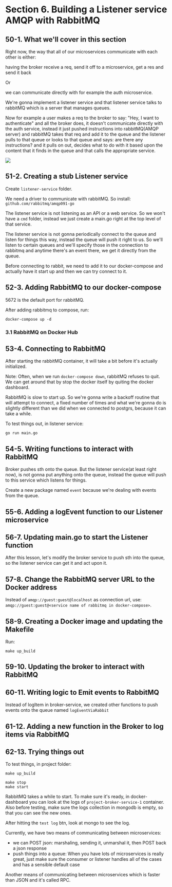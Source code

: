 # Section 6. Building a Listener service AMQP with RabbitMQ
## 50-1. What we'll cover in this section
Right now, the way that all of our microservices communicate with each other is either:

having the broker receive a req, send it off to a microservice, get a res and send it back

Or

we can communicate directly with for example the auth microservice.

We're gonna implement a listener service and that listener service talks to rabbitMQ which is a server that manages queues.

Now for example a user makes a req to the broker to say: "Hey, I want to authenticate" and all the broker does, it doesn't communicate directly with
the auth service, instead it just pushed instructions into rabbitMQ(AMQP server) and rabbitMQ takes that req and add it to the queue and the
listener pulls to that queue or looks to that queue and says: are there any instructions? and it pulls on out, decides what to do with it based
upon the content that it finds in the queue and that calls the appropriate service.

![](img/50-1-1.png)

## 51-2. Creating a stub Listener service
Create `listener-service` folder.

We need a driver to communicate with rabbitMQ. So install: `github.com/rabbitmq/amqp091-go`

The listener service is not listening as an API or a web service. So we won't have a `cmd` folder, instead we just create a main.go right at the
top level of that service.

The listener service is not gonna periodically connect to the queue and listen for things this way, instead the queue will push it right to us.
So we'll listen to certain queues and we'll specify those in the connection to rabbitmq and anytime there's an event there, we get it directly
from the queue.

Before connecting to rabbit, we need to add it to our docker-compose and actually have it start up and then we can try connect to it.

## 52-3. Adding RabbitMQ to our docker-compose
5672 is the default port for rabbitMQ.

After adding rabbitmq to compose, run:
```shell
docker-compose up -d
```

### 3.1 RabbitMQ on Docker Hub

## 53-4. Connecting to RabbitMQ
After starting the rabbitMQ container, it will take a bit before it's actually initialized.

Note: Often, when we run `docker-compose down`, rabbitMQ refuses to quit. We can get around that by stop the docker itself by quiting
the docker dashboard.

RabbitMQ is slow to start up. So we're gonna write a backoff routine that will attempt to connect, a fixed number of times and what we're gonna
do is slightly different than we did when we connected to postgrs, because it can take a while.

To test things out, in listener service:
```shell
go run main.go
```

## 54-5. Writing functions to interact with RabbitMQ
Broker pushes sth onto the queue. But the listener service(at least right now), is not gonna put anything onto the queue, instead the queue will
push to this service which listens for things.

Create a new package named `event` because we're dealing with events from the queue.

## 55-6. Adding a logEvent function to our Listener microservice

## 56-7. Updating main.go to start the Listener function
After this lesson, let's modify the broker service to push sth into the queue, so the listener service can get it and act upon it.

## 57-8. Change the RabbitMQ server URL to the Docker address
Instead of `amqp://guest:guest@localhost` as connection url, use: `amqp://guest:guest@<service name of rabbitmq in docker-compose>`.

## 58-9. Creating a Docker image and updating the Makefile
Run:
```shell
make up_build
```

## 59-10. Updating the broker to interact with RabbitMQ

## 60-11. Writing logic to Emit events to RabbitMQ
Instead of logItem in broker-service, we created other functions to push events onto the queue named `logEventViaRabbit` 

## 61-12. Adding a new function in the Broker to log items via RabbitMQ

## 62-13. Trying things out
To test things, in project folder:
```shell
make up_build

make stop
make start
```
RabbitMQ takes a while to start. To make sure it's ready, in docker-dashboard you can look at the logs of `project-broker-service-1` container.
Also before testing, make sure the logs collection in mongodb is empty, so that you can see the new ones.

After hitting the `test log` btn, look at mongo to see the log.

Currently, we have two means of communicating between microservices:
- we can POST json: marshaling, sending it, unmarshal it, then POST back a json response
- push things into a queue: When you have lots of microservices is really great, just make sure the consumer
or listener handles all of the cases and has a sensible default case

Another means of communicating between microservices which is faster than JSON and it's called RPC.